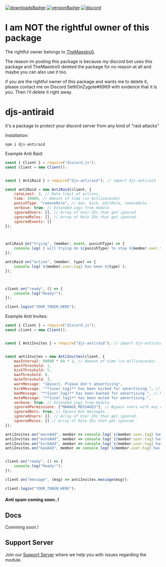 [![downloadsBadge](https://img.shields.io/npm/dt/djs-antiraid?style=for-the-badge)](https://npmjs.com/djs-antiraid)
[![versionBadge](https://img.shields.io/npm/v/djs-antiraid?style=for-the-badge)](https://npmjs.com/djs-antiraid)
[![discord](https://discord.com/api/guilds/645066074148306969/widget.png)](https://discord.gg/bGtutc9GnB)
# I am NOT the rightful owner of this package
The rightful owner belongs to [TheMaestro0](https://github.com/TheMaestro0).

The reason im posting this package is because my discord bot uses this package and TheMaestro0 deleted the package for no reason at all and maybe you can also use it too.

if you are the rightful owner of this package and wants me to delete it, please contact me on Discord SetItOnZygote#6969 with evidence that it is you. Then i'll delete it right away.

# djs-antiraid
it's a package to protect your discord server from any kind of "raid attacks"

Installation:
```
npm i djs-antiraid
```

Example Anti Raid:
```js
const { Client } = require("discord.js");
const client = new Client();


const { AntiRaid } = require("djs-antiraid"); // import djs-antiraid

const antiRaid = new AntiRaid(client, {
    rateLimit: 3, // Rate limit of actions.
    time: 30000, // Amount of time (in milliseconds)
    punishType: "removeRole", // ban, kick, editRole, removeRole
    verbose: true, // Extended Logs from module.
    ignoredUsers: [], // Array of User IDs that get ignored.
    ignoredRoles: [], // Array of Role IDs that get ignored.
    ignoredEvents: [] 
});



antiRaid.on("trying", (member, event, punishType) => {
    console.log(`I will trying do ${punishType} to stop ${member.user.tag} for ${event}`);
});

antiRaid.on("action", (member, type) => {
    console.log(`${member.user.tag} has been ${type}`);
});



client.on("ready", () => {
    console.log("Ready!");
});

client.login("YOUR_TOKEN_HERE");
```

Example Anti Invites:
```js
const { Client } = require("discord.js");
const client = new Client();


const { AntiInvites } = require("djs-antiraid"); // import djs-antiraid


const antiInvites = new AntiInvites(client, {
    maxInterval: 60000 * 60 * 2, // Amount of time (in milliseconds)
    warnThreshold: 1,
    kickThreshold: 5,
    banThreshold: 8,
    muteThreshold: 3,
    warnMessage: "{@user}, Please don't advertising",
    kickMessage: "**{user_tag}** has been kicked for advertising.", // Message that will be sent in chat upon kicking a user.
    banMessage: "**{user_tag}** has been banned for advertising.", // Message that will be sent in chat upon banning a user.
    muteMessage: "**{user_tag}** has been muted for advertising.",
    verbose: true, // Extended Logs from module.
    ignoredPermissions: ["MANAGE_MESSAGES"], // Bypass users with any of these permissions.
    ignoredBots: true, // Ignore bot messages.
    ignoredUsers: [], // Array of User IDs that get ignored.
    ignoredRoles: [] // Array of Role IDs that get ignored.
});

antiInvites.on("warnAdd", member => console.log(`${member.user.tag} has been warned for advertising.`));
antiInvites.on("muteAdd", member => console.log(`${member.user.tag} has been muted for advertising.`));
antiInvites.on("kickAdd", member => console.log(`${member.user.tag} has been kicked for advertising.`));
antiInvites.on("banAdd", member => console.log(`${member.user.tag} has been banned for advertising.`));


client.on("ready", () => {
    console.log("Ready!");
});

client.on("message", (msg) => antiInvites.message(msg));

client.login("YOUR_TOKEN_HERE");
```


#### Anti spam coming soon..!

## Docs
Comming soon.!

## Support Server

Join our [Support Server](https://discord.gg/bGtutc9GnB) where we help you with issues regarding the module.